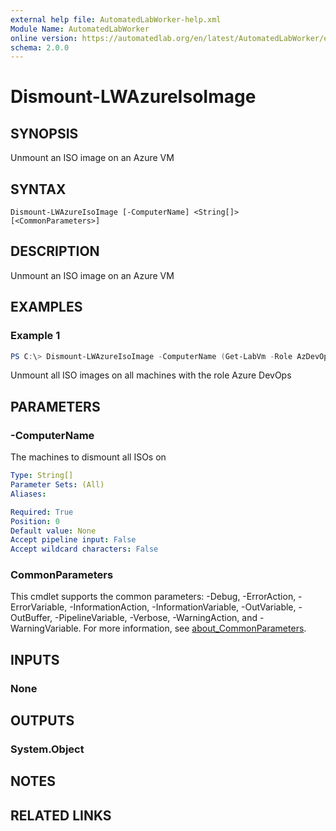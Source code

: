 ```yaml
---
external help file: AutomatedLabWorker-help.xml
Module Name: AutomatedLabWorker
online version: https://automatedlab.org/en/latest/AutomatedLabWorker/en-us/Dismount-LWAzureIsoImage
schema: 2.0.0
---
```


# Dismount-LWAzureIsoImage

## SYNOPSIS
Unmount an ISO image on an Azure VM

## SYNTAX

```
Dismount-LWAzureIsoImage [-ComputerName] <String[]> [<CommonParameters>]
```

## DESCRIPTION
Unmount an ISO image on an Azure VM

## EXAMPLES

### Example 1
```powershell
PS C:\> Dismount-LWAzureIsoImage -ComputerName (Get-LabVm -Role AzDevOps)
```

Unmount all ISO images on all machines with the role Azure DevOps

## PARAMETERS

### -ComputerName
The machines to dismount all ISOs on

```yaml
Type: String[]
Parameter Sets: (All)
Aliases:

Required: True
Position: 0
Default value: None
Accept pipeline input: False
Accept wildcard characters: False
```

### CommonParameters
This cmdlet supports the common parameters: -Debug, -ErrorAction, -ErrorVariable, -InformationAction, -InformationVariable, -OutVariable, -OutBuffer, -PipelineVariable, -Verbose, -WarningAction, and -WarningVariable. For more information, see [about_CommonParameters](http://go.microsoft.com/fwlink/?LinkID=113216).

## INPUTS

### None
## OUTPUTS

### System.Object
## NOTES

## RELATED LINKS

